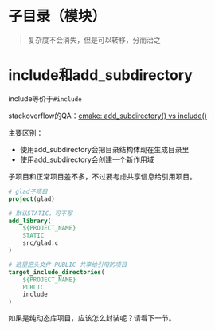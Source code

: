# 子目录（模块）
> 复杂度不会消失，但是可以转移，分而治之

# include和add_subdirectory

include等价于`#include`

stackoverflow的QA：[cmake: add_subdirectory() vs include()](https://stackoverflow.com/questions/48509911/cmake-add-subdirectory-vs-include)

主要区别：
- 使用add_subdirectory会把目录结构体现在生成目录里
- 使用add_subdirectory会创建一个新作用域

子项目和正常项目差不多，不过要考虑共享信息给引用项目。

```cmake
# glad子项目
project(glad)

# 默认STATIC，可不写
add_library(
    ${PROJECT_NAME}
    STATIC
    src/glad.c
)

# 这里把头文件 PUBLIC 共享给引用的项目
target_include_directories(
    ${PROJECT_NAME}
    PUBLIC
    include
)
```

如果是纯动态库项目，应该怎么封装呢？请看下一节。